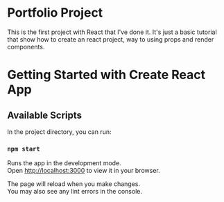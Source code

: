 # Portfolio Project

This is the first project with React that I've done it. It's just a basic tutorial that show how to create an react project, way to using props and render components.

# Getting Started with Create React App

## Available Scripts

In the project directory, you can run:

### `npm start`

Runs the app in the development mode.\
Open [http://localhost:3000](http://localhost:3000) to view it in your browser.

The page will reload when you make changes.\
You may also see any lint errors in the console.
